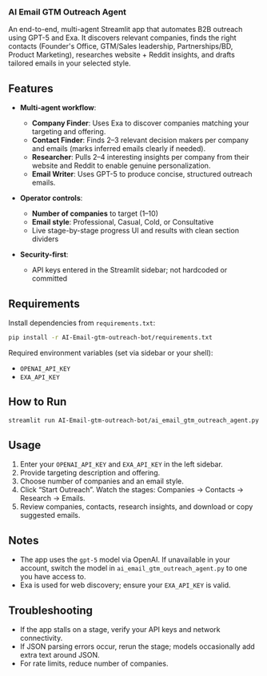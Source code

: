 ### AI Email GTM Outreach Agent

An end-to-end, multi-agent Streamlit app that automates B2B outreach using GPT-5 and Exa. It discovers relevant companies, finds the right contacts (Founder's Office, GTM/Sales leadership, Partnerships/BD, Product Marketing), researches website + Reddit insights, and drafts tailored emails in your selected style.

## Features

- **Multi-agent workflow**:
  - **Company Finder**: Uses Exa to discover companies matching your targeting and offering.
  - **Contact Finder**: Finds 2–3 relevant decision makers per company and emails (marks inferred emails clearly if needed).
  - **Researcher**: Pulls 2–4 interesting insights per company from their website and Reddit to enable genuine personalization.
  - **Email Writer**: Uses GPT-5 to produce concise, structured outreach emails.

- **Operator controls**:
  - **Number of companies** to target (1–10)
  - **Email style**: Professional, Casual, Cold, or Consultative
  - Live stage-by-stage progress UI and results with clean section dividers

- **Security-first**:
  - API keys entered in the Streamlit sidebar; not hardcoded or committed

## Requirements

Install dependencies from `requirements.txt`:

```bash
pip install -r AI-Email-gtm-outreach-bot/requirements.txt
```

Required environment variables (set via sidebar or your shell):

- `OPENAI_API_KEY`
- `EXA_API_KEY`

## How to Run

```bash
streamlit run AI-Email-gtm-outreach-bot/ai_email_gtm_outreach_agent.py
```

## Usage

1. Enter your `OPENAI_API_KEY` and `EXA_API_KEY` in the left sidebar.
2. Provide targeting description and offering.
3. Choose number of companies and an email style.
4. Click “Start Outreach”. Watch the stages: Companies → Contacts → Research → Emails.
5. Review companies, contacts, research insights, and download or copy suggested emails.

## Notes

- The app uses the `gpt-5` model via OpenAI. If unavailable in your account, switch the model in `ai_email_gtm_outreach_agent.py` to one you have access to.
- Exa is used for web discovery; ensure your `EXA_API_KEY` is valid.

## Troubleshooting

- If the app stalls on a stage, verify your API keys and network connectivity.
- If JSON parsing errors occur, rerun the stage; models occasionally add extra text around JSON.
- For rate limits, reduce number of companies.


